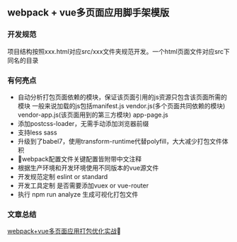 ## webpack + vue多页面应用脚手架模版

### 开发规范
项目结构按照xxx.html对应src/xxx文件夹规范开发。一个html页面文件对应src下同名的目录

### 有何亮点
- 自动分析打包页面依赖的模块，保证该页面引用的js资源只包含该页面所需的模块 一般来说加载的js包括manifest.js vendor.js(多个页面共同依赖的模块) vendor-app.js(该页面用到的第三方模块) app-page.js
- 添加postcss-loader，无需手动添加浏览器前缀
- 支持less sass
- 升级到了babel7，使用transform-runtime代替polyfill，大大减少打包文件体积
- webpack配置文件关键配置皆附带中文注释
- 根据生产环境和开发环境使用不同版本的vue源文件
- 开发规范定制 eslint or standard
- 开发工具定制 是否需要添加vuex or vue-router
- 执行 npm run analyze 生成可视化打包文件

### 文章总结
[webpack+vue多页面应用打包优化实战](https://zhuanlan.zhihu.com/p/46971923)
